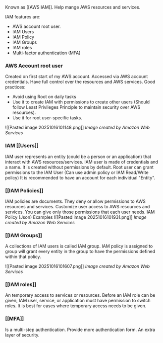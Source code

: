 Known as [[AWS IAM]].
Help mange AWS resources and services.

IAM features are: 
- AWS account root user.
- IAM Users
- IAM Policy
- IAM Groups
- IAM roles
- Multi-factor authentication (MFA)

### AWS Account root user 

Created on first start of my AWS account.
Accessed via AWS account credentials.
Have full control over the resources and AWS services.
Good practices: 
- Avoid using Root on daily tasks
- Use it to create IAM with permissions to create other users (Should follow Least Privileges Principle to maintain security over AWS resources).
- Use it for root user-specific tasks.

![[Pasted image 20251016101148.png]]
*Image created by Amazon Web Services*

### IAM [[Users]]

IAM user represents an entity (could be a person or an application) that interact with AWS resources/services.
IAM user is made of credentials and a name.
It is created without permissions by default.
Root user can grant permissions to the IAM User (Can use admin policy or IAM Read/Write policy)
It is recommended to have an account for each individual "Entity".

### [[IAM Policies]]

IAM policies are documents.
They deny or allow permissions to AWS resources and services.
Customize user access to AWS resources and services.
You can give only those permissions that each user needs.
IAM Policy (Json) Examples
![[Pasted image 20251016101931.png]]
*Image created by Amazon Web Services*
### [[IAM Groups]]

A collections of IAM users is called IAM group.
IAM policy is assigned to group will grant every entity in the group to have the permissions defined within that policy.

![[Pasted image 20251016101607.png]]
*Image created by Amazon Web Services*
### [[IAM roles]]

An temporary access to services or resources.
Before an IAM role can be given, IAM user, service, or application must have permission to switch roles.
It is best for cases where temporary access needs to be given.

### [[MFA]]
Is a multi-step authentication.
Provide more authentication form.
An extra layer of security.